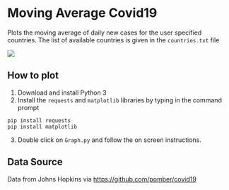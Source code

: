 # Moving Average Covid19
 Plots the moving average of daily new cases for the user specified countries. The list of available countries is given in the `countries.txt` file

![](https://i.imgur.com/88RBBto.png)

## How to plot
1. Download and install Python 3
2. Install the `requests` and `matplotlib` libraries by typing in the command prompt
```
pip install requests
pip install matplotlib
```
3. Double click on `Graph.py` and follow the on screen instructions. 

## Data Source
Data from Johns Hopkins via https://github.com/pomber/covid19
